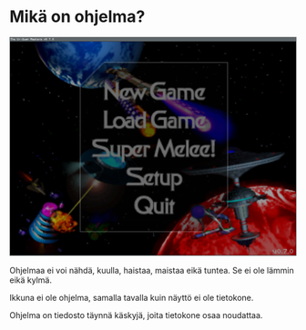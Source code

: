 # Mikä on ohjelma?

![kuva Ur-Quan Mastersista](uqm.png)

Ohjelmaa ei voi nähdä, kuulla, haistaa, maistaa eikä tuntea. Se ei ole lämmin eikä kylmä.

Ikkuna ei ole ohjelma, samalla tavalla kuin näyttö ei ole tietokone.

Ohjelma on tiedosto täynnä käskyjä, joita tietokone osaa noudattaa.